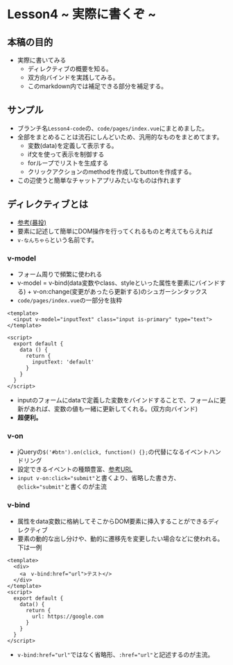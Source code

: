 # Lesson4 ~ 実際に書くぞ ~

## 本稿の目的

* 実際に書いてみる
  * ディレクティブの概要を知る。
  * 双方向バインドを実践してみる。
  * このmarkdown内では補足できる部分を補足する。

## サンプル

* ブランチ名`Lesson4-code`の、`code/pages/index.vue`にまとめました。
* 全部をまとめることは流石にしんどいため、汎用的なものをまとめてます。
  * 変数(data)を定義して表示する。
  * if文を使って表示を制御する
  * forループでリストを生成する
  * クリックアクションのmethodを作成してbuttonを作成する。
* この辺使うと簡単なチャットアプリみたいなものは作れます

## ディレクティブとは

* [参考(暴投)](https://jp.vuejs.org/v2/guide/syntax.html#%E3%83%87%E3%82%A3%E3%83%AC%E3%82%AF%E3%83%86%E3%82%A3%E3%83%96)
* 要素に記述して簡単にDOM操作を行ってくれるものと考えてもらえれば
* `v-なんちゃら`という名前です。


### v-model

* フォーム周りで頻繁に使われる
* v-model = v-bind(data変数やclass、styleといった属性を要素にバインドする) + v-on:change(変更があったら更新する)のシュガーシンタックス
* `code/pages/index.vue`の一部分を抜粋
```
<template>
  <input v-model="inputText" class="input is-primary" type="text">
</template>

<script>
  export default {
    data () {
      return {
        inputText: 'default'
      }
    }
  }
</script>
```

* inputのフォームにdataで定義した変数をバインドすることで、フォームに更新があれば、変数の値も一緒に更新してくれる。(双方向バインド)
* **超便利。**

### v-on

* jQueryの`$('#btn').on(click, function() {};`の代替になるイベントハンドリング
* 設定できるイベントの種類豊富、[参考URL](https://blog-asnpce.com/technology/744)
* `input v-on:click="submit"`と書くより、省略した書き方、`@click="submit"`と書くのが主流

### v-bind

* 属性をdata変数に格納してそこからDOM要素に挿入することができるディレクティブ
* 要素の動的な出し分けや、動的に遷移先を変更したい場合などに使われる。下は一例

```
<template>
  <div>
    <a　v-bind:href="url">テスト</>
  </div>
</template>
<script>
  export default {
    data() {
      return {
        url: https://google.com
      }
    }
  }
</script>
```

* `v-bind:href="url"`ではなく省略形、`:href="url"`と記述するのが主流。